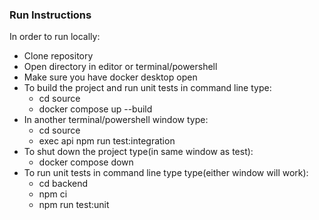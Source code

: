 ### Run Instructions
In order to run locally:
- Clone repository
- Open directory in editor or terminal/powershell
- Make sure you have docker desktop open
- To build the project and run unit tests in command line type:
  - cd source
  - docker compose up --build
- In another terminal/powershell window type:
  - cd source
  - exec api npm run test:integration
- To shut down the project type(in same window as test):
  - docker compose down
- To run unit tests in command line type type(either window will work):
  - cd backend
  - npm ci
  - npm run test:unit